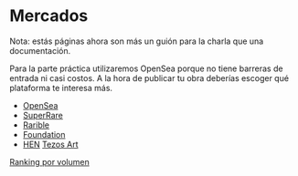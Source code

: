 # Mercados

Nota: estás páginas ahora son más un guión para la charla que una documentación. 

Para la parte práctica utilizaremos OpenSea porque no tiene barreras de entrada ni casi costos. A la hora de 
publicar tu obra deberías escoger qué plataforma te interesa más.

- [OpenSea](https://opensea.io/)
- [SuperRare](https://superrare.com/)
- [Rarible](https://rarible.com/)
- [Foundation](https://foundation.app/)
- [HEN](https://hicetnunc.art/) [Tezos Art](https://tezos.art/)


[Ranking por volumen](https://dappradar.com/nft/marketplaces)
